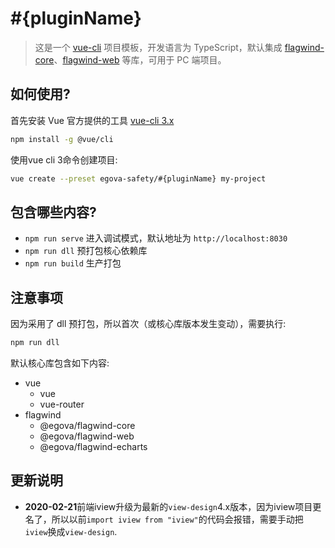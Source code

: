# #{pluginName}

> 这是一个 [vue-cli](https://github.com/vuejs/vue-cli) 项目模板，开发语言为 TypeScript，默认集成 [flagwind-core](https://github.com/flagwind/flagwind-core)、[flagwind-web](https://github.com/flagwind/flagwind-web) 等库，可用于 PC 端项目。

## 如何使用?

首先安装 Vue 官方提供的工具 [vue-cli 3.x](([https://github.com/vuejs/vue-cli](https://cli.vuejs.org/)))

``` bash
npm install -g @vue/cli
```

使用vue cli 3命令创建项目:

``` bash
vue create --preset egova-safety/#{pluginName} my-project
```

## 包含哪些内容?

- `npm run serve` 进入调试模式，默认地址为 `http://localhost:8030`
- `npm run dll` 预打包核心依赖库
- `npm run build` 生产打包

## 注意事项

因为采用了 dll 预打包，所以首次（或核心库版本发生变动），需要执行:

``` bash
npm run dll
```

默认核心库包含如下内容:

- vue
    - vue
    - vue-router
- flagwind
    - @egova/flagwind-core
    - @egova/flagwind-web
    - @egova/flagwind-echarts

## 更新说明

- **2020-02-21**前端iview升级为最新的`view-design`4.x版本，因为iview项目更名了，所以以前`import iview from "iview"`的代码会报错，需要手动把`iview`换成`view-design`.